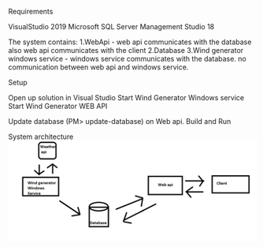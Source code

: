Requirements

VisualStudio 2019
Microsoft SQL Server Management Studio 18


The system contains: 
1.WebApi - web api communicates with the database also web api communicates with the client
2.Database 
3.Wind generator windows service - windows service communicates with the database. no communication between web api and windows service.


Setup

Open up solution in Visual Studio
Start Wind Generator Windows service
Start Wind Generator WEB API

Update database (PM> update-database) on Web api.
Build and Run


System architecture
![Architecture](Architecture.JPG)
